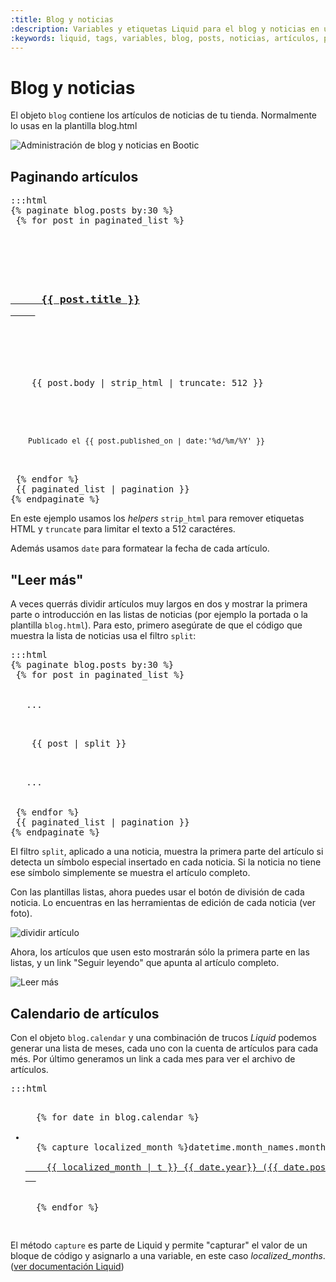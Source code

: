 ```yaml
---
:title: Blog y noticias
:description: Variables y etiquetas Liquid para el blog y noticias en una tienda Bootic
:keywords: liquid, tags, variables, blog, posts, noticias, artículos, paginate, strip_html, published_on, date, truncate, capture
---
```

# Blog y noticias

El objeto <code>blog</code> contiene los artículos de noticias de tu tienda. Normalmente lo usas en la plantilla blog.html

<img src="/img/themes/blog-admin.png" alt="Administración de blog y noticias en Bootic" />

## Paginando artículos

<pre>:::html
{% paginate blog.posts by:30 %}
 {% for post in paginated_list %}
  <div class="post">
   <h3>
    <a href="{{post.url}}" title="{{post.title}}">
     {{ post.title }}
    </a>
   </h3>
   <p class="texto">
    {{ post.body | strip_html | truncate: 512 }}
   </p><!-- /texto -->
 
   <small class="date">
    Publicado el {{ post.published_on | date:'%d/%m/%Y' }} 
   </small>
  </div><!-- /post -->
 {% endfor %}
 {{ paginated_list | pagination }}
{% endpaginate %}
</pre>

En este ejemplo usamos los *helpers* <code>strip_html</code> para remover etiquetas HTML y <code>truncate</code> para limitar el texto a 512 caractéres.

Además usamos <code>date</code> para formatear la fecha de cada artículo.

<h2 id="leer-mas">"Leer más"</h2>

A veces querrás dividir artículos muy largos en dos y mostrar la primera parte o introducción en las listas de noticias (por ejemplo la portada o la plantilla <code>blog.html</code>). Para esto, primero asegúrate de que el código que muestra la lista de noticias usa el filtro <code>split</code>:

<pre>:::html
{% paginate blog.posts by:30 %}
 {% for post in paginated_list %}
  <div class="post">
   ...
   <p class="texto">
    {{ post | split }}
   </p><!-- /texto -->
   ...
  </div><!-- /post -->
 {% endfor %}
 {{ paginated_list | pagination }}
{% endpaginate %}
</pre>

El filtro <code>split</code>, aplicado a una noticia, muestra la primera parte del artículo si detecta un símbolo especial insertado en cada noticia. Si la noticia no tiene ese símbolo simplemente se muestra el artículo completo.

Con las plantillas listas, ahora puedes usar el botón de división de cada noticia. Lo encuentras en las herramientas de edición de cada noticia (ver foto).

<img src="/img/themes/post-edit-split.png" alt="dividir artículo" />

Ahora, los artículos que usen esto mostrarán sólo la primera parte en las listas, y un link "Seguir leyendo" que apunta al artículo completo.

<img src="/img/themes/post-split.png" alt="Leer más" />

## Calendario de artículos

Con el objeto <code>blog.calendar</code> y una combinación de trucos *Liquid* podemos generar una lista de meses, cada uno con la cuenta de artículos para cada més. Por último generamos un link a cada mes para ver el archivo de artículos.

<pre>:::html
<ul id="archivo">
  {% for date in blog.calendar %}
  <li>
  {% capture localized_month %}datetime.month_names.month_{{date.month_num}}{% endcapture %}
  <a href="{{ date.url }}" title="{{ localized_month | t }}">
    {{ localized_month | t }} {{ date.year}} ({{ date.post_count }})
  </a>
  </li>
  {% endfor %}
</ul>
</pre>

El método <code>capture</code> es parte de Liquid y permite "capturar" el valor de un bloque de código y asignarlo a una variable, en este caso *localized_months*. ([ver documentación Liquid](http://wiki.shopify.com/UsingLiquid))